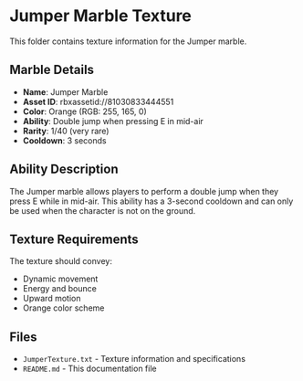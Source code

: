 # Jumper Marble Texture

This folder contains texture information for the Jumper marble.

## Marble Details
- **Name**: Jumper Marble
- **Asset ID**: rbxassetid://81030833444551
- **Color**: Orange (RGB: 255, 165, 0)
- **Ability**: Double jump when pressing E in mid-air
- **Rarity**: 1/40 (very rare)
- **Cooldown**: 3 seconds

## Ability Description
The Jumper marble allows players to perform a double jump when they press E while in mid-air. This ability has a 3-second cooldown and can only be used when the character is not on the ground.

## Texture Requirements
The texture should convey:
- Dynamic movement
- Energy and bounce
- Upward motion
- Orange color scheme

## Files
- `JumperTexture.txt` - Texture information and specifications
- `README.md` - This documentation file
